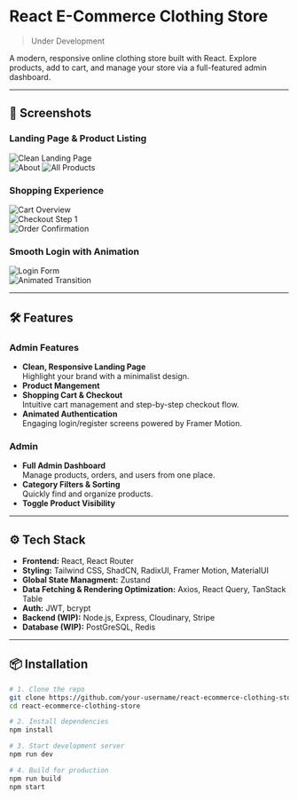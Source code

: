 # React E-Commerce Clothing Store  
> Under Development

A modern, responsive online clothing store built with React. Explore products, add to cart, and manage your store via a full-featured admin dashboard.

---
## 📸 Screenshots

### Landing Page & Product Listing
![Clean Landing Page](./showcase-images/image-2.jpeg)  
![About](./showcase-images/image17.jpeg)
![All Products](./showcase-images/image.jpeg)  

### Shopping Experience
![Cart Overview](./showcase-images/image-6.jpeg)  
![Checkout Step 1](./showcase-images/image-7.jpeg)  
![Order Confirmation](./showcase-images/image-8.jpeg)

### Smooth Login with Animation
![Login Form](./showcase-images/image-4.jpeg)  
![Animated Transition](./showcase-images/image-5.jpeg)

---

## 🛠️ Features

### Admin Features
- **Clean, Responsive Landing Page**  
  Highlight your brand with a minimalist design.
- **Product Mangement**  
- **Shopping Cart & Checkout**  
  Intuitive cart management and step-by-step checkout flow.
- **Animated Authentication**  
  Engaging login/register screens powered by Framer Motion.

### Admin
- **Full Admin Dashboard**  
  Manage products, orders, and users from one place.
- **Category Filters & Sorting**  
  Quickly find and organize products.
- **Toggle Product Visibility**  


---

## ⚙️ Tech Stack

- **Frontend:** React, React Router
- **Styling:** Tailwind CSS, ShadCN, RadixUI, Framer Motion, MaterialUI 
- **Global State Managment:** Zustand
- **Data Fetching & Rendering Optimization:** Axios, React Query, TanStack Table
- **Auth:** JWT, bcrypt  
- **Backend (WIP):** Node.js, Express, Cloudinary, Stripe
- **Database (WIP):** PostGreSQL, Redis

---

## 📦 Installation

```bash
# 1. Clone the repo
git clone https://github.com/your-username/react-ecommerce-clothing-store.git
cd react-ecommerce-clothing-store

# 2. Install dependencies
npm install

# 3. Start development server
npm run dev

# 4. Build for production
npm run build
npm start